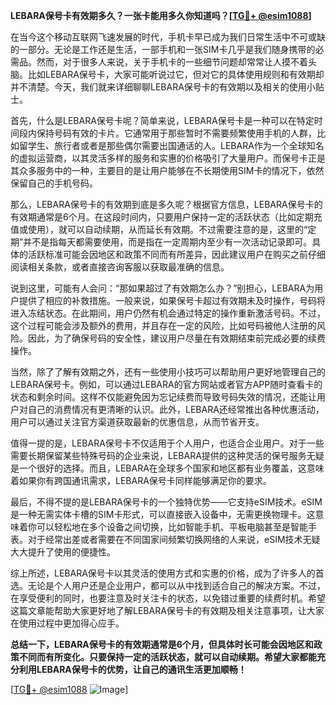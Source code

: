**LEBARA保号卡有效期多久？一张卡能用多久你知道吗？[[TG💪+ @esim1088](https://t.me/s/esim1088)]**

在当今这个移动互联网飞速发展的时代，手机卡早已成为我们日常生活中不可或缺的一部分。无论是工作还是生活，一部手机和一张SIM卡几乎是我们随身携带的必需品。然而，对于很多人来说，关于手机卡的一些细节问题却常常让人摸不着头脑。比如LEBARA保号卡，大家可能听说过它，但对它的具体使用规则和有效期却并不清楚。今天，我们就来详细聊聊LEBARA保号卡的有效期以及相关的使用小贴士。

首先，什么是LEBARA保号卡呢？简单来说，LEBARA保号卡是一种可以在特定时间段内保持号码有效的卡片。它通常用于那些暂时不需要频繁使用手机的人群，比如留学生、旅行者或者是那些偶尔需要出国通话的人。LEBARA作为一个全球知名的虚拟运营商，以其灵活多样的服务和实惠的价格吸引了大量用户。而保号卡正是其众多服务中的一种，主要目的是让用户能够在不长期使用SIM卡的情况下，依然保留自己的手机号码。

那么，LEBARA保号卡的有效期到底是多久呢？根据官方信息，LEBARA保号卡的有效期通常是6个月。在这段时间内，只要用户保持一定的活跃状态（比如定期充值或使用），就可以自动续期，从而延长有效期。不过需要注意的是，这里的“定期”并不是指每天都需要使用，而是指在一定周期内至少有一次活动记录即可。具体的活跃标准可能会因地区和政策不同而有所差异，因此建议用户在购买之前仔细阅读相关条款，或者直接咨询客服以获取最准确的信息。

说到这里，可能有人会问：“那如果超过了有效期怎么办？”别担心，LEBARA为用户提供了相应的补救措施。一般来说，如果保号卡超过有效期未及时操作，号码将进入冻结状态。在此期间，用户仍然有机会通过特定的操作重新激活号码。不过，这个过程可能会涉及额外的费用，并且存在一定的风险，比如号码被他人注册的风险。因此，为了确保号码的安全性，建议用户尽量在有效期结束前完成必要的续费操作。

当然，除了了解有效期之外，还有一些使用小技巧可以帮助用户更好地管理自己的LEBARA保号卡。例如，可以通过LEBARA的官方网站或者官方APP随时查看卡的状态和剩余时间。这样不仅能避免因为忘记续费而导致号码失效的情况，还能让用户对自己的消费情况有更清晰的认识。此外，LEBARA还经常推出各种优惠活动，用户可以通过关注官方渠道获取最新的优惠信息，从而节省开支。

值得一提的是，LEBARA保号卡不仅适用于个人用户，也适合企业用户。对于一些需要长期保留某些特殊号码的企业来说，LEBARA提供的这种灵活的保号服务无疑是一个很好的选择。而且，LEBARA在全球多个国家和地区都有业务覆盖，这意味着如果你有跨国通讯需求，LEBARA保号卡同样能够满足你的要求。

最后，不得不提的是LEBARA保号卡的一个独特优势——它支持eSIM技术。eSIM是一种无需实体卡槽的SIM卡形式，可以直接嵌入设备中，无需更换物理卡。这意味着你可以轻松地在多个设备之间切换，比如智能手机、平板电脑甚至是智能手表。对于经常出差或者需要在不同国家间频繁切换网络的人来说，eSIM技术无疑大大提升了使用的便捷性。

综上所述，LEBARA保号卡以其灵活的使用方式和实惠的价格，成为了许多人的首选。无论是个人用户还是企业用户，都可以从中找到适合自己的解决方案。不过，在享受便利的同时，也要注意及时关注卡的状态，以免错过重要的续费时机。希望这篇文章能帮助大家更好地了解LEBARA保号卡的有效期及相关注意事项，让大家在使用过程中更加得心应手。

**总结一下，LEBARA保号卡的有效期通常是6个月，但具体时长可能会因地区和政策不同而有所变化。只要保持一定的活跃状态，就可以自动续期。希望大家都能充分利用LEBARA保号卡的优势，让自己的通讯生活更加顺畅！**

[[TG💪+ @esim1088](https://t.me/s/esim1088) ![Image](https://i.postimg.cc/4NQfJmqS/Snipaste-2025-05-13-00-14-12.png)]
